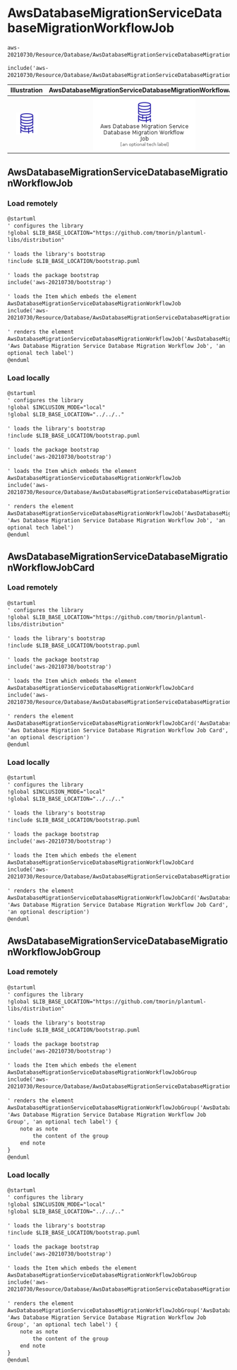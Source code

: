 # AwsDatabaseMigrationServiceDatabaseMigrationWorkflowJob


```text
aws-20210730/Resource/Database/AwsDatabaseMigrationServiceDatabaseMigrationWorkflowJob
```

```text
include('aws-20210730/Resource/Database/AwsDatabaseMigrationServiceDatabaseMigrationWorkflowJob')
```



| Illustration | AwsDatabaseMigrationServiceDatabaseMigrationWorkflowJob | AwsDatabaseMigrationServiceDatabaseMigrationWorkflowJobCard | AwsDatabaseMigrationServiceDatabaseMigrationWorkflowJobGroup |
| :---: | :---: | :---: | :---: |
| ![illustration for Illustration](../../../aws-20210730/Resource/Database/AwsDatabaseMigrationServiceDatabaseMigrationWorkflowJob.png) | ![illustration for AwsDatabaseMigrationServiceDatabaseMigrationWorkflowJob](../../../aws-20210730/Resource/Database/AwsDatabaseMigrationServiceDatabaseMigrationWorkflowJob.Local.png) | ![illustration for AwsDatabaseMigrationServiceDatabaseMigrationWorkflowJobCard](../../../aws-20210730/Resource/Database/AwsDatabaseMigrationServiceDatabaseMigrationWorkflowJobCard.Local.png) | ![illustration for AwsDatabaseMigrationServiceDatabaseMigrationWorkflowJobGroup](../../../aws-20210730/Resource/Database/AwsDatabaseMigrationServiceDatabaseMigrationWorkflowJobGroup.Local.png) |




## AwsDatabaseMigrationServiceDatabaseMigrationWorkflowJob

### Load remotely
```plantuml
@startuml
' configures the library
!global $LIB_BASE_LOCATION="https://github.com/tmorin/plantuml-libs/distribution"

' loads the library's bootstrap
!include $LIB_BASE_LOCATION/bootstrap.puml

' loads the package bootstrap
include('aws-20210730/bootstrap')

' loads the Item which embeds the element AwsDatabaseMigrationServiceDatabaseMigrationWorkflowJob
include('aws-20210730/Resource/Database/AwsDatabaseMigrationServiceDatabaseMigrationWorkflowJob')

' renders the element
AwsDatabaseMigrationServiceDatabaseMigrationWorkflowJob('AwsDatabaseMigrationServiceDatabaseMigrationWorkflowJob', 'Aws Database Migration Service Database Migration Workflow Job', 'an optional tech label')
@enduml
```

### Load locally
```plantuml
@startuml
' configures the library
!global $INCLUSION_MODE="local"
!global $LIB_BASE_LOCATION="../../.."

' loads the library's bootstrap
!include $LIB_BASE_LOCATION/bootstrap.puml

' loads the package bootstrap
include('aws-20210730/bootstrap')

' loads the Item which embeds the element AwsDatabaseMigrationServiceDatabaseMigrationWorkflowJob
include('aws-20210730/Resource/Database/AwsDatabaseMigrationServiceDatabaseMigrationWorkflowJob')

' renders the element
AwsDatabaseMigrationServiceDatabaseMigrationWorkflowJob('AwsDatabaseMigrationServiceDatabaseMigrationWorkflowJob', 'Aws Database Migration Service Database Migration Workflow Job', 'an optional tech label')
@enduml
```

## AwsDatabaseMigrationServiceDatabaseMigrationWorkflowJobCard

### Load remotely
```plantuml
@startuml
' configures the library
!global $LIB_BASE_LOCATION="https://github.com/tmorin/plantuml-libs/distribution"

' loads the library's bootstrap
!include $LIB_BASE_LOCATION/bootstrap.puml

' loads the package bootstrap
include('aws-20210730/bootstrap')

' loads the Item which embeds the element AwsDatabaseMigrationServiceDatabaseMigrationWorkflowJobCard
include('aws-20210730/Resource/Database/AwsDatabaseMigrationServiceDatabaseMigrationWorkflowJob')

' renders the element
AwsDatabaseMigrationServiceDatabaseMigrationWorkflowJobCard('AwsDatabaseMigrationServiceDatabaseMigrationWorkflowJobCard', 'Aws Database Migration Service Database Migration Workflow Job Card', 'an optional description')
@enduml
```

### Load locally
```plantuml
@startuml
' configures the library
!global $INCLUSION_MODE="local"
!global $LIB_BASE_LOCATION="../../.."

' loads the library's bootstrap
!include $LIB_BASE_LOCATION/bootstrap.puml

' loads the package bootstrap
include('aws-20210730/bootstrap')

' loads the Item which embeds the element AwsDatabaseMigrationServiceDatabaseMigrationWorkflowJobCard
include('aws-20210730/Resource/Database/AwsDatabaseMigrationServiceDatabaseMigrationWorkflowJob')

' renders the element
AwsDatabaseMigrationServiceDatabaseMigrationWorkflowJobCard('AwsDatabaseMigrationServiceDatabaseMigrationWorkflowJobCard', 'Aws Database Migration Service Database Migration Workflow Job Card', 'an optional description')
@enduml
```

## AwsDatabaseMigrationServiceDatabaseMigrationWorkflowJobGroup

### Load remotely
```plantuml
@startuml
' configures the library
!global $LIB_BASE_LOCATION="https://github.com/tmorin/plantuml-libs/distribution"

' loads the library's bootstrap
!include $LIB_BASE_LOCATION/bootstrap.puml

' loads the package bootstrap
include('aws-20210730/bootstrap')

' loads the Item which embeds the element AwsDatabaseMigrationServiceDatabaseMigrationWorkflowJobGroup
include('aws-20210730/Resource/Database/AwsDatabaseMigrationServiceDatabaseMigrationWorkflowJob')

' renders the element
AwsDatabaseMigrationServiceDatabaseMigrationWorkflowJobGroup('AwsDatabaseMigrationServiceDatabaseMigrationWorkflowJobGroup', 'Aws Database Migration Service Database Migration Workflow Job Group', 'an optional tech label') {
    note as note
        the content of the group
    end note
}
@enduml
```

### Load locally
```plantuml
@startuml
' configures the library
!global $INCLUSION_MODE="local"
!global $LIB_BASE_LOCATION="../../.."

' loads the library's bootstrap
!include $LIB_BASE_LOCATION/bootstrap.puml

' loads the package bootstrap
include('aws-20210730/bootstrap')

' loads the Item which embeds the element AwsDatabaseMigrationServiceDatabaseMigrationWorkflowJobGroup
include('aws-20210730/Resource/Database/AwsDatabaseMigrationServiceDatabaseMigrationWorkflowJob')

' renders the element
AwsDatabaseMigrationServiceDatabaseMigrationWorkflowJobGroup('AwsDatabaseMigrationServiceDatabaseMigrationWorkflowJobGroup', 'Aws Database Migration Service Database Migration Workflow Job Group', 'an optional tech label') {
    note as note
        the content of the group
    end note
}
@enduml
```

